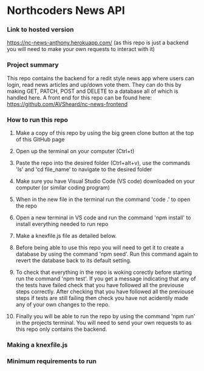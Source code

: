 # Northcoders News API

### Link to hosted version

https://nc-news-anthony.herokuapp.com/ (as this repo is just a backend you will need to make your own requests to interact with it)

### Project summary

This repo contains the backend for a redit style news app where users can login, read news articles and up/down vote them. They can do this by making GET, PATCH, POST and DELETE to a database all of which is handled here. A front end for this repo can be found here: https://github.com/AVSheard/nc-news-frontend

### How to run this repo

1. Make a copy of this repo by using the big green clone button at the top of this GitHub page

2. Open up the terminal on your computer (Ctrl+t)

3. Paste the repo into the desired folder (Ctrl+alt+v), use the commands 'ls' and 'cd file_name' to navigate to the desired folder 

4. Make sure you have Visual Studio Code (VS code) downloaded on your computer (or similar coding program)

5. When in the new file in the terminal run the command 'code .' to open the repo

6. Open a new terminal in VS code and run the command 'npm install' to install everything needed to run repo

7. Make a knexfile.js file as detailed below. 

8. Before being able to use this repo you will need to get it to create a database by using the command 'npm seed'. Run this command again to revert the database back to its default setting. 

9. To check that everything in the repo is woking corectly before starting run the command 'npm test'. If you get a message indicating that any of the tests have failed check that you have followed all the previouse steps correctly. After checking that you have followed all the previouse steps if tests are still failing then check you have not acidentily made any of your own changes to the repo.

10. Finally you will be able to run the repo by using the command 'npm run' in the projects terminal. You will need to send your own requests to as this repo only contains the backend.

### Making a knexfile.js

### Minimum requirements to run
